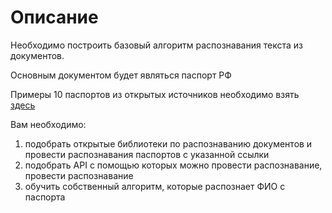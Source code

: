 # Описание

Необходимо построить базовый алгоритм распознавания текста из документов.

Основным документом будет являться паспорт РФ

Примеры 10 паспортов из открытых источников необходимо взять [здесь](https://disk.yandex.ru/d/kVdTaY8TuGvBkw)

Вам необходимо:
1) подобрать открытые библиотеки по распознаванию документов и провести распознавания паспортов с указанной ссылки
2) подобрать API c помощью которых можно провести распознавание, провести распознавание
3) обучить собственный алгоритм, которые распознает ФИО с паспорта
